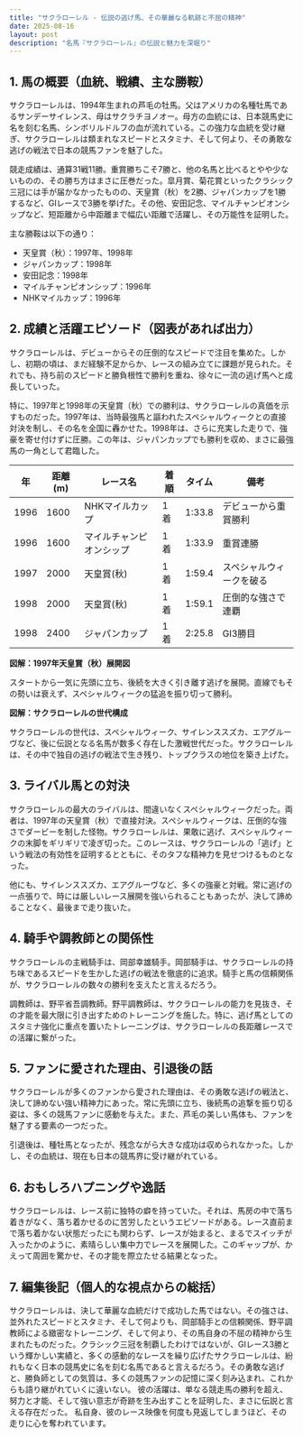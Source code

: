 ```yaml
---
title: "サクラローレル - 伝説の逃げ馬、その華麗なる軌跡と不屈の精神"
date: 2025-08-16
layout: post
description: "名馬『サクラローレル』の伝説と魅力を深堀り"
---
```


## 1. 馬の概要（血統、戦績、主な勝鞍）

サクラローレルは、1994年生まれの芦毛の牡馬。父はアメリカの名種牡馬であるサンデーサイレンス、母はサクラチヨノオー。母方の血統には、日本競馬史に名を刻む名馬、シンボリルドルフの血が流れている。この強力な血統を受け継ぎ、サクラローレルは類まれなスピードとスタミナ、そして何より、その勇敢な逃げの戦法で日本の競馬ファンを魅了した。

競走成績は、通算31戦11勝。重賞勝ちこそ7勝と、他の名馬と比べるとやや少ないものの、その勝ち方はまさに圧巻だった。皐月賞、菊花賞といったクラシック三冠には手が届かなかったものの、天皇賞（秋）を2勝、ジャパンカップを1勝するなど、GIレースで3勝を挙げた。その他、安田記念、マイルチャンピオンシップなど、短距離から中距離まで幅広い距離で活躍し、その万能性を証明した。

主な勝鞍は以下の通り：

* 天皇賞（秋）：1997年、1998年
* ジャパンカップ：1998年
* 安田記念：1998年
* マイルチャンピオンシップ：1996年
* NHKマイルカップ：1996年


## 2. 成績と活躍エピソード（図表があれば出力）

サクラローレルは、デビューからその圧倒的なスピードで注目を集めた。しかし、初期の頃は、まだ経験不足からか、レースの組み立てに課題が見られた。それでも、持ち前のスピードと勝負根性で勝利を重ね、徐々に一流の逃げ馬へと成長していった。

特に、1997年と1998年の天皇賞（秋）での勝利は、サクラローレルの真価を示すものだった。1997年は、当時最強馬と謳われたスペシャルウィークとの直接対決を制し、その名を全国に轟かせた。1998年は、さらに充実した走りで、強豪を寄せ付けずに圧勝。この年は、ジャパンカップでも勝利を収め、まさに最強馬の一角として君臨した。

| 年 | 距離(m) | レース名 | 着順 | タイム | 備考 |
|---|---|---|---|---|---|
| 1996 | 1600 | NHKマイルカップ | 1着 | 1:33.8 | デビューから重賞勝利 |
| 1996 | 1600 | マイルチャンピオンシップ | 1着 | 1:33.9 | 重賞連勝 |
| 1997 | 2000 | 天皇賞(秋) | 1着 | 1:59.4 | スペシャルウィークを破る |
| 1998 | 2000 | 天皇賞(秋) | 1着 | 1:59.1 | 圧倒的な強さで連覇 |
| 1998 | 2400 | ジャパンカップ | 1着 | 2:25.8 | GI3勝目 |


**図解：1997年天皇賞（秋）展開図**

スタートから一気に先頭に立ち、後続を大きく引き離す逃げを展開。直線でもその勢いは衰えず、スペシャルウィークの猛追を振り切って勝利。


**図解：サクラローレルの世代構成**

サクラローレルの世代は、スペシャルウィーク、サイレンススズカ、エアグルーヴなど、後に伝説となる名馬が数多く存在した激戦世代だった。サクラローレルは、その中で独自の逃げの戦法で生き残り、トップクラスの地位を築き上げた。


## 3. ライバル馬との対決

サクラローレルの最大のライバルは、間違いなくスペシャルウィークだった。両者は、1997年の天皇賞（秋）で直接対決。スペシャルウィークは、圧倒的な強さでダービーを制した怪物。サクラローレルは、果敢に逃げ、スペシャルウィークの末脚をギリギリで凌ぎ切った。このレースは、サクラローレルの「逃げ」という戦法の有効性を証明するとともに、そのタフな精神力を見せつけるものとなった。

他にも、サイレンススズカ、エアグルーヴなど、多くの強豪と対戦。常に逃げの一点張りで、時には厳しいレース展開を強いられることもあったが、決して諦めることなく、最後まで走り抜いた。


## 4. 騎手や調教師との関係性

サクラローレルの主戦騎手は、岡部幸雄騎手。岡部騎手は、サクラローレルの持ち味であるスピードを生かした逃げの戦法を徹底的に追求。騎手と馬の信頼関係が、サクラローレルの数々の勝利を支えたと言えるだろう。

調教師は、野平省吾調教師。野平調教師は、サクラローレルの能力を見抜き、その才能を最大限に引き出すためのトレーニングを施した。特に、逃げ馬としてのスタミナ強化に重点を置いたトレーニングは、サクラローレルの長距離レースでの活躍に繋がった。


## 5. ファンに愛された理由、引退後の話

サクラローレルが多くのファンから愛された理由は、その勇敢な逃げの戦法と、決して諦めない強い精神力にあった。常に先頭に立ち、後続馬の追撃を振り切る姿は、多くの競馬ファンに感動を与えた。また、芦毛の美しい馬体も、ファンを魅了する要素の一つだった。

引退後は、種牡馬となったが、残念ながら大きな成功は収められなかった。しかし、その血統は、現在も日本の競馬界に受け継がれている。


## 6. おもしろハプニングや逸話

サクラローレルは、レース前に独特の癖を持っていた。それは、馬房の中で落ち着きがなく、落ち着かせるのに苦労したというエピソードがある。レース直前まで落ち着かない状態だったにも関わらず、レースが始まると、まるでスイッチが入ったかのように、素晴らしい集中力でレースを展開した。このギャップが、かえって周囲を驚かせ、その才能を際立たせる結果となった。


## 7. 編集後記（個人的な視点からの総括）

サクラローレルは、決して華麗な血統だけで成功した馬ではない。その強さは、並外れたスピードとスタミナ、そして何よりも、岡部騎手との信頼関係、野平調教師による緻密なトレーニング、そして何より、その馬自身の不屈の精神から生まれたものだった。クラシック三冠を制覇したわけではないが、GIレース3勝という輝かしい実績と、多くの感動的なレースを繰り広げたサクラローレルは、紛れもなく日本の競馬史に名を刻む名馬であると言えるだろう。その勇敢な逃げと、勝負師としての気質は、多くの競馬ファンの記憶に深く刻み込まれ、これからも語り継がれていくに違いない。  彼の活躍は、単なる競走馬の勝利を超え、努力と才能、そして強い意志が奇跡を生み出すことを証明した、まさに伝説と言える存在だった。  私自身、彼のレース映像を何度も見返してしまうほど、その走りに心を奪われています。
